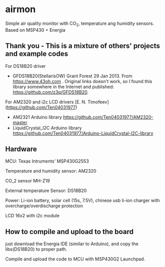 # airmon
Simple air quality monitor with CO<sub>2</sub>, temperature ang humidity sensors. Based on MSP430 + Energia

## Thank you - This is a mixture of others' projects and example codes

For DS18B20 driver
- GFDS18B20(StellarisOW)  Grant Forest 29 Jan 2013. From https://www.43oh.com . Original links doesn't work, so I found this library somewhere in the Internet and published: https://github.com/z3q/GFDS18B20. 

For AM2320 and i2c LCD drivers [E. N. Timofeev] (https://github.com/Ten04031977) 
- AM2321 Arduino library  https://github.com/Ten04031977/AM2320-master
- LiquidCrystal_I2C Arduino library https://github.com/Ten04031977/Arduino-LiquidCrystal-I2C-library

## Hardware

MCU: Texas Intruments' MSP430G2553

Temperature and humidity sensor: AM2320 

CO_2 sensor MH-Z19

External temperature Sensor: DS18B20

Power: Li-ion battery, solar cell (15s, 7.5V), chinese usb li-ion charger with overcharge/overdischarge protection

LCD 16x2 with i2c module 

## How to compile and upload to the board

just download the Energia IDE (similar to Arduino), and copy the libs(DS18B20) to proper path.

Compile and upload the code to MCU with MSP430G2 Launchpad.
